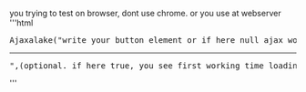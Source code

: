 you trying to test on browser, dont use chrome.
or you use at webserver
'''html
<pre>
Ajaxalake("write your button element or if here null ajax working(#submitb1)","url","method (get,post)","datatype (html,json,script)","optional extraquery (id=4&isim=name)").addDataFromFormid("serialize form(write formid)").loading("#durum1","Loading<hr>",(optional. if here true, you see first working time loadingtext)).addResponseToDivid("#durum11").ajax();
</pre>
'''